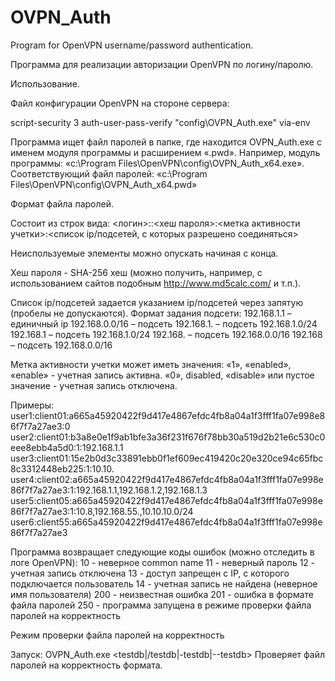# OVPN_Auth
Program for OpenVPN username/password authentication.

Программа для реализации авторизации OpenVPN по логину/паролю.


Использование.

Файл конфигурации OpenVPN на стороне сервера:

script-security 3
auth-user-pass-verify "config\\OVPN_Auth.exe" via-env


Программа ищет файл паролей в папке, где находится OVPN_Auth.exe с именем модуля программы и расширением «.pwd».
Например, модуль программы: «c:\Program Files\OpenVPN\config\OVPN_Auth_x64.exe».
Соответствующий файл паролей: «c:\Program Files\OpenVPN\config\OVPN_Auth_x64.pwd»


Формат файла паролей.

Состоит из строк вида:
<логин>:<common name>:<хеш пароля>:<метка активности учетки>:<список ip/подсетей, с которых разрешено соединяться>

Неиспользуемые элементы можно опускать начиная с конца.

Хеш пароля - SHA-256 хеш (можно получить, например, с использованием сайтов подобным http://www.md5calc.com/ и т.п.).

Список ip/подсетей задается указанием ip/подсетей через запятую (пробелы не допускаются).
Формат задания подсети:
192.168.1.1 – единичный ip
192.168.0.0/16 – подсеть
192.168.1. – подсеть 192.168.1.0/24
192.168.1 – подсеть 192.168.1.0/24
192.168. – подсеть 192.168.0.0/16
192.168 – подсеть 192.168.0.0/16

Метка активности учетки может иметь значения:
«1», «enabled», «enable» - учетная запись активна.
«0», disabled, «disable» или пустое значение - учетная запись отключена.


Примеры:
user1:client01:a665a45920422f9d417e4867efdc4fb8a04a1f3fff1fa07e998e86f7f7a27ae3:0
user2:client01:b3a8e0e1f9ab1bfe3a36f231f676f78bb30a519d2b21e6c530c0eee8ebb4a5d0:1:192.168.1.1
user3:client01:15e2b0d3c33891ebb0f1ef609ec419420c20e320ce94c65fbc8c3312448eb225:1:10.10.
user4:client02:a665a45920422f9d417e4867efdc4fb8a04a1f3fff1fa07e998e86f7f7a27ae3:1:192.168.1.1,192.168.1.2,192.168.1.3
user5:client05:a665a45920422f9d417e4867efdc4fb8a04a1f3fff1fa07e998e86f7f7a27ae3:1:10.8,192.168.55.,10.10.10.0/24
user6:client55:a665a45920422f9d417e4867efdc4fb8a04a1f3fff1fa07e998e86f7f7a27ae3


Программа возвращает следующие коды ошибок (можно отследить в логе OpenVPN):
10 - неверное common name
11 - неверный пароль
12 - учетная запись отключена
13 - доступ запрещен с IP, с которого подключается пользователь
14 - учетная запись не найдена (неверное имя пользователя)
200 - неизвестная ошибка
201 - ошибка в формате файла паролей
250 - программа запущена в режиме проверки файла паролей на корректность



Режим проверки файла паролей на корректность

Запуск: OVPN_Auth.exe <testdb|/testdb|-testdb|--testdb>
Проверяет файл паролей на корректность формата.

